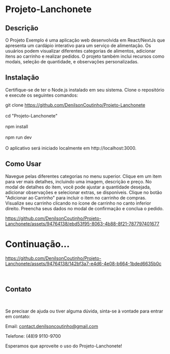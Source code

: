 <h1>Projeto-Lanchonete</h1>
<h2>
Descrição  
</h2>
O Projeto Exemplo é uma aplicação web desenvolvida em React/NextJs que apresenta um cardápio interativo para um serviço de alimentação. Os usuários podem visualizar diferentes categorias de alimentos, adicionar itens ao carrinho e realizar pedidos. O projeto também inclui recursos como modais, seleção de quantidade, e observações personalizadas.

<h2>Instalação</h2>
Certifique-se de ter o Node.js instalado em seu sistema. Clone o repositório e execute os seguintes comandos:

git clone https://github.com/DenilsonCoutinho/Projeto-Lanchonete
<br/>
<br/>
cd  "Projeto-Lanchonete"
<br/>
<br/>
npm install
<br/>
<br/>
npm run dev
<br/>
<br/>
O aplicativo será iniciado localmente em http://localhost:3000.

<h2>Como Usar</h2>
Navegue pelas diferentes categorias no menu superior.
Clique em um item para ver mais detalhes, incluindo uma imagem, descrição e preço.
No modal de detalhes do item, você pode ajustar a quantidade desejada, adicionar observações e selecionar extras, se disponíveis.
Clique no botão "Adicionar ao Carrinho" para incluir o item no carrinho de compras.
Visualize seu carrinho clicando no ícone de carrinho no canto inferior direito.
Preencha seus dados no modal de confirmação e conclua o pedido.



https://github.com/DenilsonCoutinho/Projeto-Lanchonete/assets/94764138/ebd53f95-8063-4b88-8f21-787797401677

<h1>Continuação...</h1>

https://github.com/DenilsonCoutinho/Projeto-Lanchonete/assets/94764138/142bf3a7-e4d6-4e08-b664-1bded6635b0c




<br/>
<h2>Contato</h2>
<br/>

Se precisar de ajuda ou tiver alguma dúvida, sinta-se à vontade para entrar em contato:
<br/>

Email: contact.denilsoncoutinho@gmail.com
<br/>

Telefone: (48)9 9110-9700
<br/>

Esperamos que aproveite o uso do Projeto-Lanchonete!
